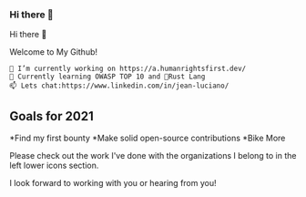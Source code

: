 ### Hi there 👋

Hi there 👋

Welcome to My Github!

    🔭 I’m currently working on https://a.humanrightsfirst.dev/
    🌱 Currently learning OWASP TOP 10 and 🦀Rust Lang
    📫 Lets chat:https://www.linkedin.com/in/jean-luciano/
    
## Goals for 2021
 *Find my first bounty
 *Make solid open-source contributions
 *Bike More

Please check out the work I've done with the organizations I belong to in the left lower icons section.

I look forward to working with you or hearing from you!
